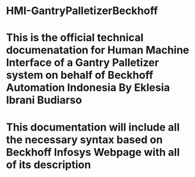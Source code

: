 # HMI-GantryPalletizerBeckhoff
# This is the official technical documenatation for Human Machine Interface of a Gantry Palletizer system on behalf of Beckhoff Automation Indonesia By Eklesia Ibrani Budiarso

# This documentation will include all the necessary syntax based on Beckhoff Infosys Webpage with all of its description
